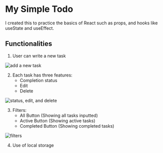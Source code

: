 # My Simple Todo
I created this to practice the basics of React such as props, and hooks like useState and useEffect.

## Functionalities
1) User can write a new task

![add a new task](./screenshots/add-task.gif)

2) Each task has three features:
   - Completion status
   - Edit 
   - Delete

![status, edit, and delete](./screenshots/edit-del-check.gif)

3) Filters:
   - All Button (Showing all tasks inputted)
   - Active Button (Showing active tasks)
   - Completed Button (Showing completed tasks)

![filters](./screenshots/filters.gif)

4) Use of local storage